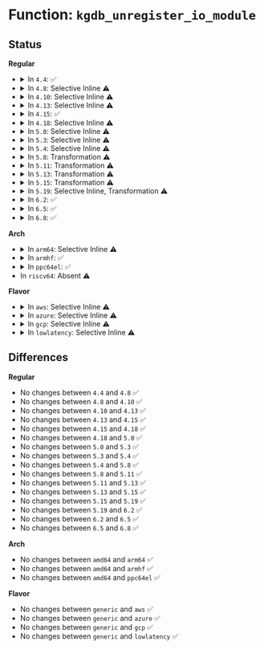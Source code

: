 # Function: <code>kgdb_unregister_io_module</code>

## Status
<b>Regular</b>
<ul>
<li>
<details>
<summary>In <code>4.4</code>: ✅</summary>

```c
void kgdb_unregister_io_module(struct kgdb_io *old_dbg_io_ops);
```

**Collision:** Unique Global

**Inline:** No

**Transformation:** False

**Instances:**

```
In kernel/debug/debug_core.c (ffffffff8112f760)
Location: kernel/debug/debug_core.c:1025
Inline: False
Direct callers:
  - drivers/tty/serial/kgdboc.c:configure_kgdboc
```
**Symbols:**

```
ffffffff8112f760-ffffffff8112f869: kgdb_unregister_io_module (STB_GLOBAL)
```
</details>
</li>
<li>
<details>
<summary>In <code>4.8</code>: Selective Inline ⚠️</summary>

```c
void kgdb_unregister_io_module(struct kgdb_io *old_dbg_io_ops);
```

**Collision:** Unique Global

**Inline:** Selective

**Transformation:** False

**Instances:**

```
In kernel/debug/debug_core.c (ffffffff81137b40)
Location: kernel/debug/debug_core.c:1025
Inline: True
Direct callers:
  - drivers/tty/serial/kgdboc.c:configure_kgdboc
```
**Symbols:**

```
ffffffff81137b40-ffffffff81137c49: kgdb_unregister_io_module (STB_GLOBAL)
```
</details>
</li>
<li>
<details>
<summary>In <code>4.10</code>: Selective Inline ⚠️</summary>

```c
void kgdb_unregister_io_module(struct kgdb_io *old_dbg_io_ops);
```

**Collision:** Unique Global

**Inline:** Selective

**Transformation:** False

**Instances:**

```
In kernel/debug/debug_core.c (ffffffff811418d0)
Location: kernel/debug/debug_core.c:1025
Inline: True
Direct callers:
  - drivers/tty/serial/kgdboc.c:configure_kgdboc
```
**Symbols:**

```
ffffffff811418d0-ffffffff811419d9: kgdb_unregister_io_module (STB_GLOBAL)
```
</details>
</li>
<li>
<details>
<summary>In <code>4.13</code>: Selective Inline ⚠️</summary>

```c
void kgdb_unregister_io_module(struct kgdb_io *old_dbg_io_ops);
```

**Collision:** Unique Global

**Inline:** Selective

**Transformation:** False

**Instances:**

```
In kernel/debug/debug_core.c (ffffffff81143130)
Location: kernel/debug/debug_core.c:1026
Inline: True
Direct callers:
  - drivers/tty/serial/kgdboc.c:configure_kgdboc
```
**Symbols:**

```
ffffffff81143130-ffffffff81143216: kgdb_unregister_io_module (STB_GLOBAL)
```
</details>
</li>
<li>
<details>
<summary>In <code>4.15</code>: ✅</summary>

```c
void kgdb_unregister_io_module(struct kgdb_io *old_dbg_io_ops);
```

**Collision:** Unique Global

**Inline:** No

**Transformation:** False

**Instances:**

```
In kernel/debug/debug_core.c (ffffffff8114fcf0)
Location: kernel/debug/debug_core.c:1026
Inline: False
Direct callers:
  - drivers/tty/serial/kgdboc.c:configure_kgdboc
```
**Symbols:**

```
ffffffff8114fcf0-ffffffff8114fdd6: kgdb_unregister_io_module (STB_GLOBAL)
```
</details>
</li>
<li>
<details>
<summary>In <code>4.18</code>: Selective Inline ⚠️</summary>

```c
void kgdb_unregister_io_module(struct kgdb_io *old_dbg_io_ops);
```

**Collision:** Unique Global

**Inline:** Selective

**Transformation:** False

**Instances:**

```
In kernel/debug/debug_core.c (ffffffff8115ea00)
Location: kernel/debug/debug_core.c:1026
Inline: True
Direct callers:
  - drivers/tty/serial/kgdboc.c:configure_kgdboc
```
**Symbols:**

```
ffffffff8115ea00-ffffffff8115eae6: kgdb_unregister_io_module (STB_GLOBAL)
```
</details>
</li>
<li>
<details>
<summary>In <code>5.0</code>: Selective Inline ⚠️</summary>

```c
void kgdb_unregister_io_module(struct kgdb_io *old_dbg_io_ops);
```

**Collision:** Unique Global

**Inline:** Selective

**Transformation:** False

**Instances:**

```
In kernel/debug/debug_core.c (ffffffff8116b690)
Location: kernel/debug/debug_core.c:1089
Inline: True
Direct callers:
  - drivers/tty/serial/kgdboc.c:configure_kgdboc
```
**Symbols:**

```
ffffffff8116b690-ffffffff8116b776: kgdb_unregister_io_module (STB_GLOBAL)
```
</details>
</li>
<li>
<details>
<summary>In <code>5.3</code>: Selective Inline ⚠️</summary>

```c
void kgdb_unregister_io_module(struct kgdb_io *old_dbg_io_ops);
```

**Collision:** Unique Global

**Inline:** Selective

**Transformation:** False

**Instances:**

```
In kernel/debug/debug_core.c (ffffffff81178480)
Location: kernel/debug/debug_core.c:1089
Inline: True
Direct callers:
  - drivers/tty/serial/kgdboc.c:configure_kgdboc
```
**Symbols:**

```
ffffffff81178480-ffffffff81178566: kgdb_unregister_io_module (STB_GLOBAL)
```
</details>
</li>
<li>
<details>
<summary>In <code>5.4</code>: Selective Inline ⚠️</summary>

```c
void kgdb_unregister_io_module(struct kgdb_io *old_dbg_io_ops);
```

**Collision:** Unique Global

**Inline:** Selective

**Transformation:** False

**Instances:**

```
In kernel/debug/debug_core.c (ffffffff811842e0)
Location: kernel/debug/debug_core.c:1077
Inline: True
Direct callers:
  - drivers/tty/serial/kgdboc.c:configure_kgdboc
```
**Symbols:**

```
ffffffff811842e0-ffffffff811843b3: kgdb_unregister_io_module (STB_GLOBAL)
```
</details>
</li>
<li>
<details>
<summary>In <code>5.8</code>: Transformation ⚠️</summary>

```c
void kgdb_unregister_io_module(struct kgdb_io *old_dbg_io_ops);
```

**Collision:** Unique Global

**Inline:** No

**Transformation:** True

**Instances:**

```
In kernel/debug/debug_core.c (0)
Location: kernel/debug/debug_core.c:1146
Inline: False
Direct callers:
  - drivers/tty/serial/kgdboc.c:param_set_kgdboc_var
  - drivers/tty/serial/kgdboc.c:param_set_kgdboc_var
  - drivers/tty/serial/kgdboc.c:exit_kgdboc
  - drivers/tty/serial/kgdboc.c:exit_kgdboc
  - drivers/tty/serial/kgdboc.c:configure_kgdboc
```
**Symbols:**

```
ffffffff81199406-ffffffff8119941b: kgdb_unregister_io_module.cold (STB_LOCAL)
ffffffff81198300-ffffffff811983d8: kgdb_unregister_io_module (STB_GLOBAL)
```
</details>
</li>
<li>
<details>
<summary>In <code>5.11</code>: Transformation ⚠️</summary>

```c
void kgdb_unregister_io_module(struct kgdb_io *old_dbg_io_ops);
```

**Collision:** Unique Global

**Inline:** No

**Transformation:** True

**Instances:**

```
In kernel/debug/debug_core.c (0)
Location: kernel/debug/debug_core.c:1185
Inline: False
Direct callers:
  - drivers/tty/serial/kgdboc.c:param_set_kgdboc_var
  - drivers/tty/serial/kgdboc.c:param_set_kgdboc_var
  - drivers/tty/serial/kgdboc.c:exit_kgdboc
  - drivers/tty/serial/kgdboc.c:exit_kgdboc
  - drivers/tty/serial/kgdboc.c:configure_kgdboc
```
**Symbols:**

```
ffffffff81be4b5b-ffffffff81be4b70: kgdb_unregister_io_module.cold (STB_LOCAL)
ffffffff81195790-ffffffff81195868: kgdb_unregister_io_module (STB_GLOBAL)
```
</details>
</li>
<li>
<details>
<summary>In <code>5.13</code>: Transformation ⚠️</summary>

```c
void kgdb_unregister_io_module(struct kgdb_io *old_dbg_io_ops);
```

**Collision:** Unique Global

**Inline:** No

**Transformation:** True

**Instances:**

```
In kernel/debug/debug_core.c (0)
Location: kernel/debug/debug_core.c:1159
Inline: False
Direct callers:
  - drivers/tty/serial/kgdboc.c:param_set_kgdboc_var
  - drivers/tty/serial/kgdboc.c:param_set_kgdboc_var
  - drivers/tty/serial/kgdboc.c:exit_kgdboc
  - drivers/tty/serial/kgdboc.c:exit_kgdboc
  - drivers/tty/serial/kgdboc.c:configure_kgdboc
```
**Symbols:**

```
ffffffff81bd69ce-ffffffff81bd69e3: kgdb_unregister_io_module.cold (STB_LOCAL)
ffffffff81196730-ffffffff81196808: kgdb_unregister_io_module (STB_GLOBAL)
```
</details>
</li>
<li>
<details>
<summary>In <code>5.15</code>: Transformation ⚠️</summary>

```c
void kgdb_unregister_io_module(struct kgdb_io *old_dbg_io_ops);
```

**Collision:** Unique Global

**Inline:** No

**Transformation:** True

**Instances:**

```
In kernel/debug/debug_core.c (0)
Location: kernel/debug/debug_core.c:1157
Inline: False
Direct callers:
  - drivers/tty/serial/kgdboc.c:param_set_kgdboc_var
  - drivers/tty/serial/kgdboc.c:param_set_kgdboc_var
  - drivers/tty/serial/kgdboc.c:exit_kgdboc
  - drivers/tty/serial/kgdboc.c:exit_kgdboc
  - drivers/tty/serial/kgdboc.c:configure_kgdboc
```
**Symbols:**

```
ffffffff81cb39bb-ffffffff81cb39d0: kgdb_unregister_io_module.cold (STB_LOCAL)
ffffffff811bfa30-ffffffff811bfb08: kgdb_unregister_io_module (STB_GLOBAL)
```
</details>
</li>
<li>
<details>
<summary>In <code>5.19</code>: Selective Inline, Transformation ⚠️</summary>

```c
void kgdb_unregister_io_module(struct kgdb_io *old_dbg_io_ops);
```

**Collision:** Unique Global

**Inline:** Selective

**Transformation:** True

**Instances:**

```
In kernel/debug/debug_core.c (ffffffff81e6481d)
Location: kernel/debug/debug_core.c:1181
Inline: True
Direct callers:
  - drivers/tty/serial/kgdboc.c:param_set_kgdboc_var
  - drivers/tty/serial/kgdboc.c:param_set_kgdboc_var
  - drivers/tty/serial/kgdboc.c:exit_kgdboc
  - drivers/tty/serial/kgdboc.c:exit_kgdboc
  - drivers/tty/serial/kgdboc.c:configure_kgdboc
```
**Symbols:**

```
ffffffff81e6481d-ffffffff81e64840: kgdb_unregister_io_module.cold (STB_LOCAL)
ffffffff811f2c10-ffffffff811f2ce6: kgdb_unregister_io_module (STB_GLOBAL)
```
</details>
</li>
<li>
<details>
<summary>In <code>6.2</code>: ✅</summary>

```c
void kgdb_unregister_io_module(struct kgdb_io *old_dbg_io_ops);
```

**Collision:** Unique Global

**Inline:** No

**Transformation:** False

**Instances:**

```
In kernel/debug/debug_core.c (ffffffff81239840)
Location: kernel/debug/debug_core.c:1169
Inline: False
Direct callers:
  - drivers/tty/serial/kgdboc.c:param_set_kgdboc_var
  - drivers/tty/serial/kgdboc.c:param_set_kgdboc_var
  - drivers/tty/serial/kgdboc.c:exit_kgdboc
  - drivers/tty/serial/kgdboc.c:exit_kgdboc
  - drivers/tty/serial/kgdboc.c:configure_kgdboc
```
**Symbols:**

```
ffffffff81239840-ffffffff81239930: kgdb_unregister_io_module (STB_GLOBAL)
```
</details>
</li>
<li>
<details>
<summary>In <code>6.5</code>: ✅</summary>

```c
void kgdb_unregister_io_module(struct kgdb_io *old_dbg_io_ops);
```

**Collision:** Unique Global

**Inline:** No

**Transformation:** False

**Instances:**

```
In kernel/debug/debug_core.c (ffffffff81250850)
Location: kernel/debug/debug_core.c:1169
Inline: False
Direct callers:
  - drivers/tty/serial/kgdboc.c:param_set_kgdboc_var
  - drivers/tty/serial/kgdboc.c:param_set_kgdboc_var
  - drivers/tty/serial/kgdboc.c:exit_kgdboc
  - drivers/tty/serial/kgdboc.c:exit_kgdboc
  - drivers/tty/serial/kgdboc.c:configure_kgdboc
```
**Symbols:**

```
ffffffff81250850-ffffffff81250940: kgdb_unregister_io_module (STB_GLOBAL)
```
</details>
</li>
<li>
<details>
<summary>In <code>6.8</code>: ✅</summary>

```c
void kgdb_unregister_io_module(struct kgdb_io *old_dbg_io_ops);
```

**Collision:** Unique Global

**Inline:** No

**Transformation:** False

**Instances:**

```
In kernel/debug/debug_core.c (ffffffff8126a6a0)
Location: kernel/debug/debug_core.c:1172
Inline: False
Direct callers:
  - drivers/tty/serial/kgdboc.c:param_set_kgdboc_var
  - drivers/tty/serial/kgdboc.c:param_set_kgdboc_var
  - drivers/tty/serial/kgdboc.c:exit_kgdboc
  - drivers/tty/serial/kgdboc.c:exit_kgdboc
  - drivers/tty/serial/kgdboc.c:configure_kgdboc
```
**Symbols:**

```
ffffffff8126a6a0-ffffffff8126a790: kgdb_unregister_io_module (STB_GLOBAL)
```
</details>
</li>
</ul>
<b>Arch</b>
<ul>
<li>
<details>
<summary>In <code>arm64</code>: Selective Inline ⚠️</summary>

```c
void kgdb_unregister_io_module(struct kgdb_io *old_dbg_io_ops);
```

**Collision:** Unique Global

**Inline:** Selective

**Transformation:** False

**Instances:**

```
In kernel/debug/debug_core.c (ffff8000101f99a8)
Location: kernel/debug/debug_core.c:1077
Inline: True
Direct callers:
  - drivers/tty/serial/kgdboc.c:configure_kgdboc
```
**Symbols:**

```
ffff8000101f99a8-ffff8000101f9ac4: kgdb_unregister_io_module (STB_GLOBAL)
```
</details>
</li>
<li>
<details>
<summary>In <code>armhf</code>: ✅</summary>

```c
void kgdb_unregister_io_module(struct kgdb_io *old_dbg_io_ops);
```

**Collision:** Unique Global

**Inline:** No

**Transformation:** False

**Instances:**

```
In kernel/debug/debug_core.c (c04399ec)
Location: kernel/debug/debug_core.c:1077
Inline: False
Direct callers:
  - drivers/tty/serial/kgdboc.c:configure_kgdboc
```
**Symbols:**

```
c04399ec-c0439af8: kgdb_unregister_io_module (STB_GLOBAL)
```
</details>
</li>
<li>
<details>
<summary>In <code>ppc64el</code>: ✅</summary>

```c
void kgdb_unregister_io_module(struct kgdb_io *old_dbg_io_ops);
```

**Collision:** Unique Global

**Inline:** No

**Transformation:** False

**Instances:**

```
In kernel/debug/debug_core.c (c000000000271090)
Location: kernel/debug/debug_core.c:1077
Inline: False
Direct callers:
  - drivers/tty/serial/kgdboc.c:configure_kgdboc
```
**Symbols:**

```
c000000000271090-c00000000027120c: kgdb_unregister_io_module (STB_GLOBAL)
```
</details>
</li>
<li>
In <code>riscv64</code>: Absent ⚠️
</li>
</ul>
<b>Flavor</b>
<ul>
<li>
<details>
<summary>In <code>aws</code>: Selective Inline ⚠️</summary>

```c
void kgdb_unregister_io_module(struct kgdb_io *old_dbg_io_ops);
```

**Collision:** Unique Global

**Inline:** Selective

**Transformation:** False

**Instances:**

```
In kernel/debug/debug_core.c (ffffffff8117c900)
Location: kernel/debug/debug_core.c:1077
Inline: True
Direct callers:
  - drivers/tty/serial/kgdboc.c:configure_kgdboc
```
**Symbols:**

```
ffffffff8117c900-ffffffff8117c9d3: kgdb_unregister_io_module (STB_GLOBAL)
```
</details>
</li>
<li>
<details>
<summary>In <code>azure</code>: Selective Inline ⚠️</summary>

```c
void kgdb_unregister_io_module(struct kgdb_io *old_dbg_io_ops);
```

**Collision:** Unique Global

**Inline:** Selective

**Transformation:** False

**Instances:**

```
In kernel/debug/debug_core.c (ffffffff8116fa80)
Location: kernel/debug/debug_core.c:1077
Inline: True
Direct callers:
  - drivers/tty/serial/kgdboc.c:configure_kgdboc
```
**Symbols:**

```
ffffffff8116fa80-ffffffff8116fb53: kgdb_unregister_io_module (STB_GLOBAL)
```
</details>
</li>
<li>
<details>
<summary>In <code>gcp</code>: Selective Inline ⚠️</summary>

```c
void kgdb_unregister_io_module(struct kgdb_io *old_dbg_io_ops);
```

**Collision:** Unique Global

**Inline:** Selective

**Transformation:** False

**Instances:**

```
In kernel/debug/debug_core.c (ffffffff8117a6d0)
Location: kernel/debug/debug_core.c:1077
Inline: True
Direct callers:
  - drivers/tty/serial/kgdboc.c:configure_kgdboc
```
**Symbols:**

```
ffffffff8117a6d0-ffffffff8117a7a3: kgdb_unregister_io_module (STB_GLOBAL)
```
</details>
</li>
<li>
<details>
<summary>In <code>lowlatency</code>: Selective Inline ⚠️</summary>

```c
void kgdb_unregister_io_module(struct kgdb_io *old_dbg_io_ops);
```

**Collision:** Unique Global

**Inline:** Selective

**Transformation:** False

**Instances:**

```
In kernel/debug/debug_core.c (ffffffff81187f50)
Location: kernel/debug/debug_core.c:1077
Inline: True
Direct callers:
  - drivers/tty/serial/kgdboc.c:configure_kgdboc
```
**Symbols:**

```
ffffffff81187f50-ffffffff81188021: kgdb_unregister_io_module (STB_GLOBAL)
```
</details>
</li>
</ul>

## Differences
<b>Regular</b>
<ul>
<li>
No changes between <code>4.4</code> and <code>4.8</code> ✅
</li>
<li>
No changes between <code>4.8</code> and <code>4.10</code> ✅
</li>
<li>
No changes between <code>4.10</code> and <code>4.13</code> ✅
</li>
<li>
No changes between <code>4.13</code> and <code>4.15</code> ✅
</li>
<li>
No changes between <code>4.15</code> and <code>4.18</code> ✅
</li>
<li>
No changes between <code>4.18</code> and <code>5.0</code> ✅
</li>
<li>
No changes between <code>5.0</code> and <code>5.3</code> ✅
</li>
<li>
No changes between <code>5.3</code> and <code>5.4</code> ✅
</li>
<li>
No changes between <code>5.4</code> and <code>5.8</code> ✅
</li>
<li>
No changes between <code>5.8</code> and <code>5.11</code> ✅
</li>
<li>
No changes between <code>5.11</code> and <code>5.13</code> ✅
</li>
<li>
No changes between <code>5.13</code> and <code>5.15</code> ✅
</li>
<li>
No changes between <code>5.15</code> and <code>5.19</code> ✅
</li>
<li>
No changes between <code>5.19</code> and <code>6.2</code> ✅
</li>
<li>
No changes between <code>6.2</code> and <code>6.5</code> ✅
</li>
<li>
No changes between <code>6.5</code> and <code>6.8</code> ✅
</li>
</ul>
<b>Arch</b>
<ul>
<li>
No changes between <code>amd64</code> and <code>arm64</code> ✅
</li>
<li>
No changes between <code>amd64</code> and <code>armhf</code> ✅
</li>
<li>
No changes between <code>amd64</code> and <code>ppc64el</code> ✅
</li>
</ul>
<b>Flavor</b>
<ul>
<li>
No changes between <code>generic</code> and <code>aws</code> ✅
</li>
<li>
No changes between <code>generic</code> and <code>azure</code> ✅
</li>
<li>
No changes between <code>generic</code> and <code>gcp</code> ✅
</li>
<li>
No changes between <code>generic</code> and <code>lowlatency</code> ✅
</li>
</ul>
